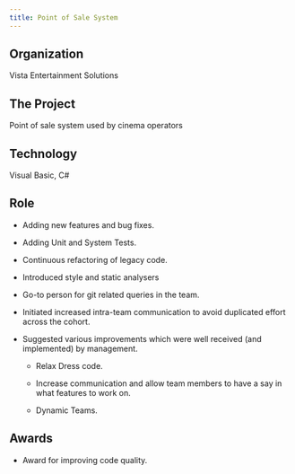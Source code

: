 ```yaml
---
title: Point of Sale System
---
```


## Organization

Vista Entertainment Solutions

## The Project

Point of sale system used by cinema operators

## Technology

Visual Basic, C#

## Role

-   Adding new features and bug fixes.

-   Adding Unit and System Tests.

-   Continuous refactoring of legacy code.

-   Introduced style and static analysers

-   Go-to person for git related queries in the team.

-   Initiated increased intra-team communication to avoid duplicated effort across the cohort.

-   Suggested various improvements which were well received (and implemented) by management.

    -   Relax Dress code.

    -   Increase communication and allow team members to have a say in what features to work on.

    -   Dynamic Teams.

## Awards

-   Award for improving code quality.
